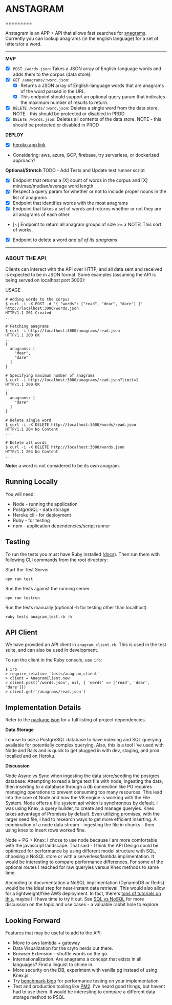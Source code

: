 # ANSTAGRAM

=========

Anstagram is an APP + API that allows fast searches for [anagrams](https://en.wikipedia.org/wiki/Anagram). Currently you can lookup anagrams (in the english language) for a set of letters/or a word.

---

**MVP**

- [X] `POST /words.json`: Takes a JSON array of English-language words and adds them to the corpus (data store).
- [X] `GET /anagrams/:word.json`:
  - [X]  Returns a JSON array of English-language words that are anagrams of the word passed in the URL.
  - [X]  This endpoint should support an optional query param that indicates the maximum number of results to return.
- [X] `DELETE /words/:word.json`: Deletes a single word from the data store. NOTE - this should be protected or disabled in PROD
- [X] `DELETE /words.json`: Deletes all contents of the data store. NOTE - this should be protected or disabled in PROD

**DEPLOY**

- [X] [heroku app link](https://anstagram-app.herokuapp.com/)
- Considering: aws, azure, GCP, firebase, try serverless, or dockerized approach?

**Optional/Stretch**
TODO - Add Tests and Update test runner script
- [X] Endpoint that returns a [X] count of words in the corpus and [X] min/max/median/average word length
- [X] Respect a query param for whether or not to include proper nouns in the list of anagrams
- [X] Endpoint that identifies words with the most anagrams
- [X] Endpoint that takes a set of words and returns whether or not they are all anagrams of each other
- [~] Endpoint to return all anagram groups of size >= *x* NOTE: This sort of works.
- [X] Endpoint to delete a word *and all of its anagrams*

---

### ABOUT THE API

Clients can interact with the API over HTTP, and all data sent and received is expected to be in JSON format. Some examples (assuming the API is being served on localhost port 3000):

USAGE

```{bash}
# Adding words to the corpus
$ curl -i -X POST -d '{ "words": ["read", "dear", "dare"] }' http://localhost:3000/words.json
HTTP/1.1 201 Created
...

# Fetching anagrams
$ curl -i http://localhost:3000/anagrams/read.json
HTTP/1.1 200 OK
...
{
  anagrams: [
    "dear",
    "dare"
  ]
}

# Specifying maximum number of anagrams
$ curl -i http://localhost:3000/anagrams/read.json?limit=1
HTTP/1.1 200 OK
...
{
  anagrams: [
    "dare"
  ]
}

# Delete single word
$ curl -i -X DELETE http://localhost:3000/words/read.json
HTTP/1.1 204 No Content
...

# Delete all words
$ curl -i -X DELETE http://localhost:3000/words.json
HTTP/1.1 204 No Content
...
```

**Note:** a word is not considered to be its own anagram.

## Running Locally

You will need:
- Node - running the application
- PostgreSQL - data storage
- Heroku cli - for deployment
- Ruby - for testing
- npm - application dependencies/script runner




## Testing

To run the tests you must have Ruby installed ([docs](https://www.ruby-lang.org/en/documentation/installation/)). Then run them with following CLI commands from the root directory:

Start the Test Server
```{bash}
npm run test
```

Run the tests against the running server
```{bash}
npm run testrun
```

Run the tests manually (optional -h for testing other than localhost)
```{bash}
ruby tests anagram_test.rb -h
```

## API Client

We have provided an API client in `anagram_client.rb`. This is used in the test suite, and can also be used in development.

To run the client in the Ruby console, use `irb`:

```{ruby}
$ irb
> require_relative 'tests/anagram_client'
> client = AnagramClient.new
> client.post('/words.json', nil, { 'words' => ['read', 'dear', 'dare']})
> client.get('/anagrams/read.json')
```

## Implementation Details

Refer to the [package.json](./package.json) for a full listing of project dependencies.

**Data Storage**

I chose to use a PostgreSQL database to have indexing and SQL querying available for potentially complex querying. Also, this is a tool I've used with Node and Rails and is quick to get plugged in with dev, staging, and prod localled and on Heroku.

**Discussion**

Node Async vs Sync when ingesting the data store/seeding the postgres database: Attempting to read a large text file with node, ingesting the data, then inserting to a database through a db connection like PG requires managing operations to prevent consuming too many resources. This lead into the core of Node and how the V8 engine is working with the File System. Node offers a file system api which is synchronous by default. I was using Knex, a query builder, to create and manage queryies. Knex takes advantage of Promises by default. Even utilizing promises, with the larger seed file, I had to research ways to get more efficient inserting. A combination of a node data stream - ingesting the file in chunks - then using knex to insert rows worked fine.

Node + PG + Knex: I chose to use node because I am more comfortable with the javascript landscape. That said - I think the API Design could be optimized for performance by using different model structure with SQL, choosing a NoSQL store or with a serverless/lambda implimentation. It would be interesting to compare performance differences. For some of the optional routes I reached for raw queryies versus Knex methods to same time.

According to documentation a NoSQL implimentation (DynamoDB or Redis) would be the ideal step for near-instant data retrieval. This would also allow for a lightweight/free AWS deployment. In fact, there's [tons of tutorials on this](https://serverless.com/blog/node-rest-api-with-serverless-lambda-and-dynamodb/), maybe I'll have time to try it out. See [SQL vs NoSQL](https://www.xplenty.com/blog/the-sql-vs-nosql-difference/) for more discussion on the topic and use cases - a valuable rabbit hole to explore.

## Looking Forward

Features that may be useful to add to the API:

- Move to aws lambda + gateway
- Data Visualization for the cryto nerds out there.
- Browser Extension - shuffle words on the go.
- Internationalization. Are anagrams a concept that exists in all languages? Find a linguist to chime in.
- More security on the DB, experiment with vanilla pg instead of using Knex.js
- Try [benchmark-bigo](https://github.com/davy/benchmark-bigo) for performance testing on your implementation
- Test and production tooling like [PM2](http://pm2.keymetrics.io/docs/usage/quick-start/). I've heard good things, but havent had to use them. It would be interesting to compare a different data storage method to PSQL